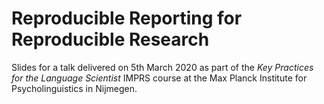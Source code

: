 # Reproducible Reporting for Reproducible Research

Slides for a talk delivered on 5th March 2020 as part of the *Key Practices for the Language Scientist* IMPRS course at the Max Planck Institute for Psycholinguistics in Nijmegen.
